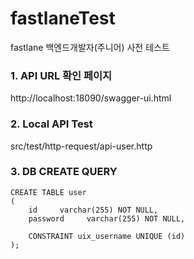 # fastlaneTest
fastlane 백엔드개발자(주니어) 사전 테스트

### 1. API URL 확인 페이지
http://localhost:18090/swagger-ui.html

### 2. Local API Test
src/test/http-request/api-user.http


### 3. DB CREATE QUERY
```
CREATE TABLE user
(
    id     varchar(255) NOT NULL,
    password     varchar(255) NOT NULL,

    CONSTRAINT uix_username UNIQUE (id)
);
```

